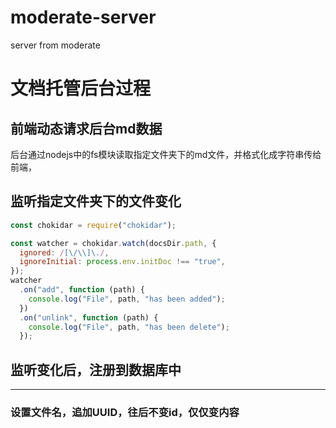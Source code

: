 # moderate-server
server from moderate

# 文档托管后台过程
## 前端动态请求后台md数据
后台通过nodejs中的fs模块读取指定文件夹下的md文件，并格式化成字符串传给前端，

## 监听指定文件夹下的文件变化
```js
const chokidar = require("chokidar");

const watcher = chokidar.watch(docsDir.path, {
  ignored: /[\/\\]\./,
  ignoreInitial: process.env.initDoc !== "true",
});
watcher
  .on("add", function (path) {
    console.log("File", path, "has been added");
  })
  .on("unlink", function (path) {
    console.log("File", path, "has been delete");
  });
```

## 监听变化后，注册到数据库中

---
### 设置文件名，追加UUID，往后不变id，仅仅变内容
